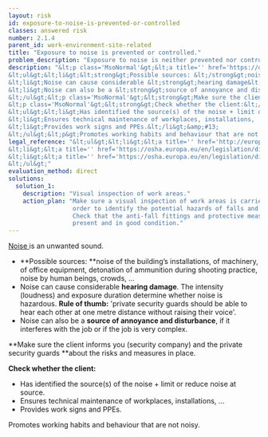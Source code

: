```yaml
---
layout: risk
id: exposure-to-noise-is-prevented-or-controlled
classes: answered risk
number: 2.1.4
parent_id: work-environment-site-related
title: "Exposure to noise is prevented or controlled."
problem_description: "Exposure to noise is neither prevented nor controlled."
description: "&lt;p class='MsoNormal'&gt;&lt;a title='' href='https://osha.europa.eu/en/topics/noise/index_html' rel='nofollow' target='_blank'&gt;Noise &lt;/a&gt;is an unwanted sound. &lt;/p&gt;&amp;#13;
&lt;ul&gt;&lt;li&gt;&lt;strong&gt;Possible sources: &lt;/strong&gt;noise of the building’s installations, of machinery, of office equipment, detonation of ammunition during shooting practice, noise by human beings, crowds, ...&lt;/li&gt;&amp;#13;
&lt;li&gt;Noise can cause considerable &lt;strong&gt;hearing damage&lt;/strong&gt;. The intensity (loudness) and exposure duration determine whether noise is hazardous. &lt;strong&gt;Rule of thumb:&lt;/strong&gt; 'private security guards should be able to hear each other at one metre distance without raising their voice'.&lt;/li&gt;&amp;#13;
&lt;li&gt;Noise can also be a &lt;strong&gt;source of annoyance and disturbance&lt;/strong&gt;, if it interferes with the job or if the job is very complex.&lt;/li&gt;&amp;#13;
&lt;/ul&gt;&lt;p class='MsoNormal'&gt;&lt;strong&gt;Make sure the client informs you (security company) and the private security guards &lt;/strong&gt;about the risks and measures in place.&lt;/p&gt;&amp;#13;
&lt;p class='MsoNormal'&gt;&lt;strong&gt;Check whether the client:&lt;/strong&gt;&lt;/p&gt;&amp;#13;
&lt;ul&gt;&lt;li&gt;Has identified the source(s) of the noise + limit or reduce noise at source.&lt;/li&gt;&amp;#13;
&lt;li&gt;Ensures technical maintenance of workplaces, installations, ...&lt;/li&gt;&amp;#13;
&lt;li&gt;Provides work signs and PPEs.&lt;/li&gt;&amp;#13;
&lt;/ul&gt;&lt;p&gt;Promotes working habits and behaviour that are not noisy.&lt;/p&gt;"
legal_reference: "&lt;ul&gt;&lt;li&gt;&lt;a title='' href='http://europa.eu/legislation_summaries/employment_and_social_policy/health_hygiene_safety_at_work/c11113_en.htm' rel='nofollow' target='_blank'&gt;89/391/CEE Implementing measures to improve the health and safety of workers (framework directive).&lt;/a&gt;&lt;/li&gt;&amp;#13;
&lt;li&gt;&lt;a title='' href='https://osha.europa.eu/en/legislation/directives/workplaces-equipment-signs-personal-protective-equipment/osh-directives/2' rel='nofollow' target='_blank'&gt;89/654/EEC Directive on the minimum safety and health requirements for the workplace&lt;/a&gt;.&lt;/li&gt;&amp;#13;
&lt;li&gt;&lt;a title='' href='https://osha.europa.eu/en/legislation/directives/exposure-to-physical-hazards/osh-directives/82' rel='nofollow' target='_blank'&gt;2003/10/EC Directive on the minimum health and safety requirements regarding the exposure of workers to the risks arising from physical agents (noise).&lt;/a&gt;&lt;/li&gt;&amp;#13;
&lt;/ul&gt;"
evaluation_method: direct
solutions:
  solution_1:
    description: "Visual inspection of work areas."
    action_plan: "Make sure a visual inspection of work areas is carried out in
                  order to identify the potential hazards of falls and slips.
                  Check that the anti-fall fittings and protective measures are
                  present and in good condition."
---
```

[Noise ](https://osha.europa.eu/en/topics/noise/index_html)is an unwanted
sound.

  * **Possible sources: **noise of the building’s installations, of machinery, of office equipment, detonation of ammunition during shooting practice, noise by human beings, crowds, ...
  * Noise can cause considerable **hearing damage**. The intensity (loudness) and exposure duration determine whether noise is hazardous. **Rule of thumb:** 'private security guards should be able to hear each other at one metre distance without raising their voice'.
  * Noise can also be a **source of annoyance and disturbance**, if it interferes with the job or if the job is very complex.

**Make sure the client informs you (security company) and the private security guards **about the risks and measures in place.

**Check whether the client:**

  * Has identified the source(s) of the noise + limit or reduce noise at source.
  * Ensures technical maintenance of workplaces, installations, ...
  * Provides work signs and PPEs.

Promotes working habits and behaviour that are not noisy.


